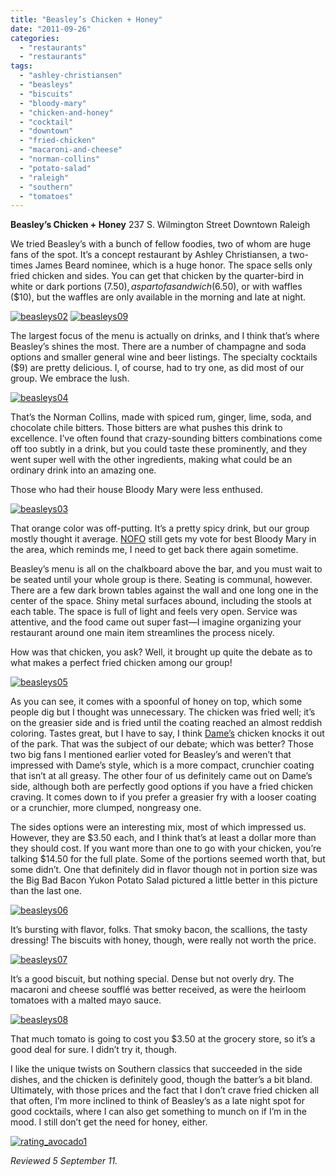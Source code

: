 ```yaml
---
title: "Beasley’s Chicken + Honey"
date: "2011-09-26"
categories: 
  - "restaurants"
  - "restaurants"
tags: 
  - "ashley-christiansen"
  - "beasleys"
  - "biscuits"
  - "bloody-mary"
  - "chicken-and-honey"
  - "cocktail"
  - "downtown"
  - "fried-chicken"
  - "macaroni-and-cheese"
  - "norman-collins"
  - "potato-salad"
  - "raleigh"
  - "southern"
  - "tomatoes"
---
```


**Beasley’s Chicken + Honey** 237 S. Wilmington Street Downtown Raleigh

We tried Beasley’s with a bunch of fellow foodies, two of whom are huge fans of the spot. It’s a concept restaurant by Ashley Christiansen, a two-times James Beard nominee, which is a huge honor. The space sells only fried chicken and sides. You can get that chicken by the quarter-bird in white or dark portions ($7.50), as part of a sandwich ($6.50), or with waffles ($10), but the waffles are only available in the morning and late at night.

[![](http://s3.amazonaws.com/thegourmez-wpmedia/2011/09/beasleys02.jpg "beasleys02")](http://s3.amazonaws.com/thegourmez-wpmedia/2011/09/beasleys02.jpg) [](http://s3.amazonaws.com/thegourmez-wpmedia/2011/09/beasleys09.jpg)[![](http://s3.amazonaws.com/thegourmez-wpmedia/2011/09/beasleys09.jpg "beasleys09")](http://s3.amazonaws.com/thegourmez-wpmedia/2011/09/beasleys09.jpg)

The largest focus of the menu is actually on drinks, and I think that’s where Beasley’s shines the most. There are a number of champagne and soda options and smaller general wine and beer listings. The specialty cocktails ($9) are pretty delicious. I, of course, had to try one, as did most of our group. We embrace the lush.

[![](http://s3.amazonaws.com/thegourmez-wpmedia/2011/09/beasleys04.jpg "beasleys04")](http://s3.amazonaws.com/thegourmez-wpmedia/2011/09/beasleys04.jpg)

That’s the Norman Collins, made with spiced rum, ginger, lime, soda, and chocolate chile bitters. Those bitters are what pushes this drink to excellence. I’ve often found that crazy-sounding bitters combinations come off too subtly in a drink, but you could taste these prominently, and they went super well with the other ingredients, making what could be an ordinary drink into an amazing one.

Those who had their house Bloody Mary were less enthused.

[![](http://s3.amazonaws.com/thegourmez-wpmedia/2011/09/beasleys03.jpg "beasleys03")](http://s3.amazonaws.com/thegourmez-wpmedia/2011/09/beasleys03.jpg)

That orange color was off-putting. It’s a pretty spicy drink, but our group mostly thought it average. [NOFO](http://www.thegourmez.com/?p=2279) still gets my vote for best Bloody Mary in the area, which reminds me, I need to get back there again sometime.

Beasley’s menu is all on the chalkboard above the bar, and you must wait to be seated until your whole group is there. Seating is communal, however. There are a few dark brown tables against the wall and one long one in the center of the space. Shiny metal surfaces abound, including the stools at each table. The space is full of light and feels very open. Service was attentive, and the food came out super fast—I imagine organizing your restaurant around one main item streamlines the process nicely.

How was that chicken, you ask? Well, it brought up quite the debate as to what makes a perfect fried chicken among our group!

[![](http://s3.amazonaws.com/thegourmez-wpmedia/2011/09/beasleys05.jpg "beasleys05")](http://s3.amazonaws.com/thegourmez-wpmedia/2011/09/beasleys05.jpg)

As you can see, it comes with a spoonful of honey on top, which some people dig but I thought was unnecessary. The chicken was fried well; it’s on the greasier side and is fried until the coating reached an almost reddish coloring. Tastes great, but I have to say, I think [Dame’s](http://www.thegourmez.com/?p=2575) chicken knocks it out of the park. That was the subject of our debate; which was better? Those two big fans I mentioned earlier voted for Beasley’s and weren’t that impressed with Dame’s style, which is a more compact, crunchier coating that isn’t at all greasy. The other four of us definitely came out on Dame’s side, although both are perfectly good options if you have a fried chicken craving. It comes down to if you prefer a greasier fry with a looser coating or a crunchier, more clumped, nongreasy one.

The sides options were an interesting mix, most of which impressed us. However, they are $3.50 each, and I think that’s at least a dollar more than they should cost. If you want more than one to go with your chicken, you’re talking $14.50 for the full plate. Some of the portions seemed worth that, but some didn’t. One that definitely did in flavor though not in portion size was the Big Bad Bacon Yukon Potato Salad pictured a little better in this picture than the last one.

[![](http://s3.amazonaws.com/thegourmez-wpmedia/2011/09/beasleys06.jpg "beasleys06")](http://s3.amazonaws.com/thegourmez-wpmedia/2011/09/beasleys06.jpg)

It’s bursting with flavor, folks. That smoky bacon, the scallions, the tasty dressing! The biscuits with honey, though, were really not worth the price.

[![](http://s3.amazonaws.com/thegourmez-wpmedia/2011/09/beasleys07.jpg "beasleys07")](http://s3.amazonaws.com/thegourmez-wpmedia/2011/09/beasleys07.jpg)

It’s a good biscuit, but nothing special. Dense but not overly dry. The macaroni and cheese soufflé was better received, as were the heirloom tomatoes with a malted mayo sauce.

[![](http://s3.amazonaws.com/thegourmez-wpmedia/2011/09/beasleys08.jpg "beasleys08")](http://s3.amazonaws.com/thegourmez-wpmedia/2011/09/beasleys08.jpg)

That much tomato is going to cost you $3.50 at the grocery store, so it’s a good deal for sure. I didn’t try it, though.

I like the unique twists on Southern classics that succeeded in the side dishes, and the chicken is definitely good, though the batter’s a bit bland. Ultimately, with those prices and the fact that I don’t crave fried chicken all that often, I’m more inclined to think of Beasley’s as a late night spot for good cocktails, where I can also get something to munch on if I’m in the mood. I still don’t get the need for honey, either.

[![](http://s3.amazonaws.com/thegourmez-wpmedia/2009/02/rating_avocado1.gif "rating_avocado1")](http://s3.amazonaws.com/thegourmez-wpmedia/2009/02/rating_avocado1.gif)

_Reviewed 5 September 11._

